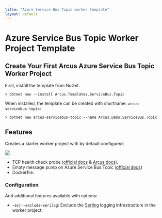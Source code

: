 ```yaml
---
title: "Azure Service Bus Topic worker template"
layout: default
---
```


# Azure Service Bus Topic Worker Project Template

## Create Your First Arcus Azure Service Bus Topic Worker Project

First, install the template from NuGet:

```shell
> dotnet new --install Arcus.Templates.ServiceBus.Topic
```

When installed, the template can be created with shortname: `arcus-servicebus-topic`:

```shell
> dotnet new arcus-servicebus-topic --name Arcus.Demo.ServiceBus.Topic 
```


## Features

Creates a starter worker project with by default configured:

![](https://img.shields.io/badge/Available%20starting-v0.2-green?link=https://github.com/arcus-azure/arcus.templates/releases/tag/v0.2.0)

* TCP health check probe ([official docs](https://docs.microsoft.com/en-us/aspnet/core/host-and-deploy/health-checks?view=aspnetcore-2.2) & [Arcus docs](https://messaging.arcus-azure.net/features/tcp-health-probe)).
* Empty message pump on Azure Service Bus Topic ([official docs](https://docs.microsoft.com/en-us/azure/service-bus-messaging/service-bus-dotnet-how-to-use-topics-subscriptions))
* Dockerfile.

### Configuration

And additional features available with options:
* `-es|--exclude-serilog`: Exclude the [Serilog](https://serilog.net/) logging infrastructure in the worker project.